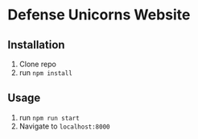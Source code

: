 # Defense Unicorns Website

<!-- ![(description)](https://raw.githubusercontent.com/your github username/repo name/main/file name.PNG) -->

<!-- ## How It's Made:

**Tech used:** HTML, CSS, JavaScript, Node.js

[about] -->

## Installation

1. Clone repo
2. run `npm install`

## Usage

1. run `npm run start`
2. Navigate to `localhost:8000`
